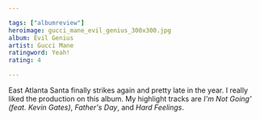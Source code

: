 ```yaml
---

tags: ["albumreview"]
heroimage: gucci_mane_evil_genius_300x300.jpg
album: Evil Genius
artist: Gucci Mane
ratingword: Yeah!
rating: 4

---
```


East Atlanta Santa finally strikes again and pretty late in the year. I really liked the production on this album. My highlight tracks are *I'm Not Going' (feat. Kevin Gates)*, *Father's Day*, and *Hard Feelings*.
